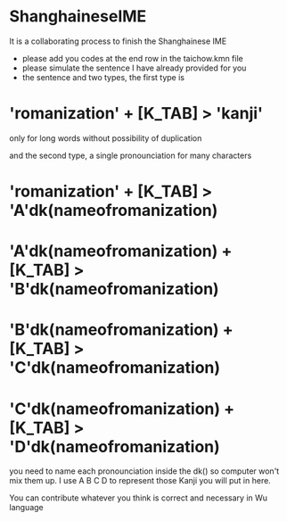 # ShanghaineseIME
It is a collaborating process to finish the Shanghainese IME

* please add you codes at the end row in the taichow.kmn file
* please simulate the sentence I have already provided for you
* the sentence and two types, the first type is
# 'romanization' + [K_TAB] > 'kanji'
only for long words without possibility of duplication

and the second type, a single pronounciation for many characters
# 'romanization' + [K_TAB] > 'A'dk(nameofromanization)
# 'A'dk(nameofromanization) + [K_TAB] > 'B'dk(nameofromanization)
# 'B'dk(nameofromanization) + [K_TAB] > 'C'dk(nameofromanization)
# 'C'dk(nameofromanization) + [K_TAB] > 'D'dk(nameofromanization)

you need to name each pronounciation inside the dk() so computer won't mix them up. I use A B C D to represent those Kanji you will put in here.

You can contribute whatever you think is correct and necessary in Wu language
